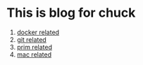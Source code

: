 # This is blog for chuck

1. [docker related][docker.md]
2. [git related][git.md]
3. [prim related][prime.md]
4. [mac related][mac.md]


[docker.md]: ./docker.md "docker"
[prime.md]: ./prime.md "prime number"
[git.md]: ./git.md "git skill"
[mac.md]: ./mac.md "mac skill"
